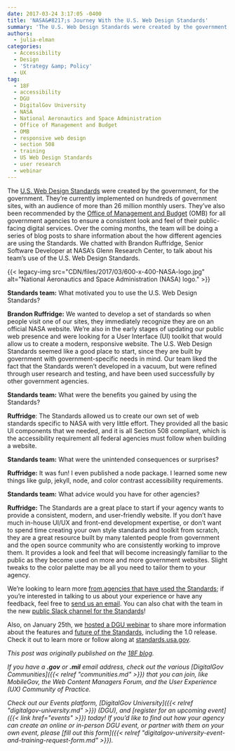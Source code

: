 ```yaml
---
date: 2017-03-24 3:17:05 -0400
title: 'NASA&#8217;s Journey With the U.S. Web Design Standards'
summary: 'The U.S. Web Design Standards were created by the government, for the government. They&rsquo;re currently implemented on hundreds of government sites, with an audience of more than 26 million monthly users. They&rsquo;ve also been recommended by the Office of Management and Budget (OMB) for all government agencies to ensure a consistent look and feel of'
authors:
  - julia-elman
categories:
  - Accessibility
  - Design
  - 'Strategy &amp; Policy'
  - UX
tag:
  - 18F
  - accessibility
  - DGU
  - DigitalGov University
  - NASA
  - National Aeronautics and Space Administration
  - Office of Management and Budget
  - OMB
  - responsive web design
  - section 508
  - training
  - US Web Design Standards
  - user research
  - webinar
---
```


The [U.S. Web Design Standards](https://standards.usa.gov/) were created by the government, for the government. They’re currently implemented on hundreds of government sites, with an audience of more than 26 million monthly users. They’ve also been recommended by the [Office of Management and Budget](https://policy.cio.gov/web-policy/look/) (OMB) for all government agencies to ensure a consistent look and feel of their public-facing digital services. Over the coming months, the team will be doing a series of blog posts to share information about the how different agencies are using the Standards. We chatted with Brandon Ruffridge, Senior Software Developer at NASA’s Glenn Research Center, to talk about his team’s use of the U.S. Web Design Standards.

{{< legacy-img src="CDN/files/2017/03/600-x-400-NASA-logo.jpg" alt="National Aeronautics and Space Administration (NASA) logo." >}}

**Standards team:** What motivated you to use the U.S. Web Design Standards?

**Brandon Ruffridge:** We wanted to develop a set of standards so when people visit one of our sites, they immediately recognize they are on an official NASA website. We’re also in the early stages of updating our public web presence and were looking for a User Interface (UI) toolkit that would allow us to create a modern, responsive website. The U.S. Web Design Standards seemed like a good place to start, since they are built by government with government-specific needs in mind. Our team liked the fact that the Standards weren’t developed in a vacuum, but were refined through user research and testing, and have been used successfully by other government agencies.

**Standards team:** What were the benefits you gained by using the Standards?

**Ruffridge**: The Standards allowed us to create our own set of web standards specific to NASA with very little effort. They provided all the basic UI components that we needed, and it is all Section 508 compliant, which is the accessibility requirement all federal agencies must follow when building a website.

**Standards team:** What were the unintended consequences or surprises?

**Ruffridge:** It was fun! I even published a node package. I learned some new things like gulp, jekyll, node, and color contrast accessibility requirements.

**Standards team:** What advice would you have for other agencies?

**Ruffridge:** The Standards are a great place to start if your agency wants to provide a consistent, modern, and user-friendly website. If you don’t have much in-house UI/UX and front-end development expertise, or don’t want to spend time creating your own style standards and toolkit from scratch, they are a great resource built by many talented people from government and the open source community who are consistently working to improve them. It provides a look and feel that will become increasingly familiar to the public as they become used on more and more government websites. Slight tweaks to the color palette may be all you need to tailor them to your agency.

We’re looking to learn more [from agencies that have used the Standards](https://github.com/18F/web-design-standards/blob/develop/WHO_IS_USING_USWDS.md); if you’re interested in talking to us about your experience or have any feedback, feel free to [send us an email](mailto:uswebdesignstandards@gsa.gov). You can also chat with the team in the new [public Slack channel for the Standards](https://chat.18f.gov./)!

Also, on January 25th, we [hosted a DGU webinar](https://www.youtube.com/watch?v=VUPbn1phbxk) to share more information about the features and [future of the Standards](https://18f.gsa.gov/2016/12/22/charting-the-future-of-the-draft-us-web-design-standards/), including the 1.0 release. Check it out to learn more or follow along at [standards.usa.gov](https://standards.usa.gov/).

_This post was originally published on the [18F blog](https://18f.gsa.gov/blog/)._ 

_If you have a **.gov** or **.mil** email address, check out the various [DigitalGov Communities]({{< relref "communities.md" >}}) that you can join, like MobileGov, the Web Content Managers Forum, and the User Experience (UX) Community of Practice._ 

_Check out our Events platform, [DigitalGov University]({{< relref "digitalgov-university.md" >}}) (DGU), and [register for an upcoming event]({{< link href="events" >}}) today! If you’d like to find out how your agency can create an online or in-person DGU event, or partner with them on your own event, please [fill out this form]({{< relref "digitalgov-university-event-and-training-request-form.md" >}})._